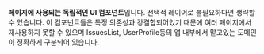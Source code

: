 **페이지에 사용되는 독립적인 UI 컴포넌트**입니다.
선택적 레이어로 불필요하다면 생략할 수 있습니다.
이 컴포넌트들은 특정 의존성과 강결합되어있기 때문에 여러 페이지에서 재사용하지 못할 수 있으며 IssuesList, UserProfile등의 앱 내부에서 맡고있는 도메인이 정확하게 구분되어 있습니다.
